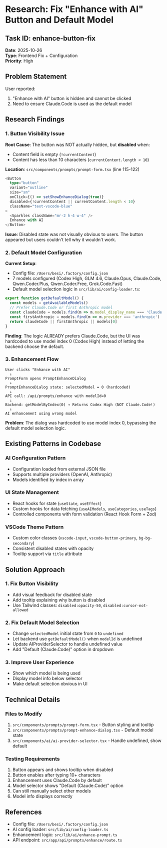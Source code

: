 # Research: Fix "Enhance with AI" Button and Default Model

## Task ID: enhance-button-fix
**Date**: 2025-10-26  
**Type**: Frontend Fix + Configuration  
**Priority**: High

## Problem Statement

User reported:
1. "Enhance with AI" button is hidden and cannot be clicked
2. Need to ensure Claude.Code is used as the default model

## Research Findings

### 1. Button Visibility Issue

**Root Cause**: The button was NOT actually hidden, but **disabled** when:
- Content field is empty (`!currentContent`)
- Content has less than 10 characters (`currentContent.length < 10`)

**Location**: `src/components/prompts/prompt-form.tsx` (line 115-122)

```typescript
<Button
  type="button"
  variant="outline"
  size="sm"
  onClick={() => setShowEnhanceDialog(true)}
  disabled={!currentContent || currentContent.length < 10}
  className="text-vscode-blue"
>
  <Sparkles className="mr-2 h-4 w-4" />
  Enhance with AI
</Button>
```

**Issue**: Disabled state was not visually obvious to users. The button appeared but users couldn't tell why it wouldn't work.

### 2. Default Model Configuration

**Current Setup**:
- Config file: `/Users/besi/.factory/config.json`
- 7 models configured (Codex High, GLM 4.6, Claude.Opus, Claude.Code, Qwen.Coder.Plus, Qwen.Coder.Free, Grok.Code.Fast)
- Default model selection logic in `src/lib/ai/config-loader.ts`:

```typescript
export function getDefaultModel() {
  const models = getAvailableModels()
  // Prefer Claude.Code or first Anthropic model
  const claudeCode = models.find(m => m.model_display_name === 'Claude.Code')
  const firstAnthropic = models.find(m => m.provider === 'anthropic')
  return claudeCode || firstAnthropic || models[0]
}
```

**Finding**: The logic ALREADY prefers Claude.Code, but the UI was hardcoded to use model index 0 (Codex High) instead of letting the backend choose the default.

### 3. Enhancement Flow

```
User clicks "Enhance with AI"
  ↓
PromptForm opens PromptEnhanceDialog
  ↓
PromptEnhanceDialog state: selectedModel = 0 (hardcoded)
  ↓
API call: /api/prompts/enhance with modelId=0
  ↓
Backend: getModelByIndex(0) → Returns Codex High (NOT Claude.Code!)
  ↓
AI enhancement using wrong model
```

**Problem**: The dialog was hardcoded to use model index 0, bypassing the default model selection logic.

## Existing Patterns in Codebase

### AI Configuration Pattern
- Configuration loaded from external JSON file
- Supports multiple providers (OpenAI, Anthropic)
- Models identified by index in array

### UI State Management
- React hooks for state (`useState`, `useEffect`)
- Custom hooks for data fetching (`useAIModels`, `useCategories`, `useTags`)
- Controlled components with form validation (React Hook Form + Zod)

### VSCode Theme Pattern
- Custom color classes (`vscode-input`, `vscode-button-primary`, `bg-bg-secondary`)
- Consistent disabled states with opacity
- Tooltip support via `title` attribute

## Solution Approach

### 1. Fix Button Visibility
- Add visual feedback for disabled state
- Add tooltip explaining why button is disabled
- Use Tailwind classes: `disabled:opacity-50`, `disabled:cursor-not-allowed`

### 2. Fix Default Model Selection
- Change `selectedModel` initial state from `0` to `undefined`
- Let backend use `getDefaultModel()` when `modelId` is undefined
- Update AIProviderSelector to handle undefined value
- Add "Default (Claude.Code)" option in dropdown

### 3. Improve User Experience
- Show which model is being used
- Display model info below selector
- Make default selection obvious in UI

## Technical Details

### Files to Modify
1. `src/components/prompts/prompt-form.tsx` - Button styling and tooltip
2. `src/components/prompts/prompt-enhance-dialog.tsx` - Default model state
3. `src/components/ai/ai-provider-selector.tsx` - Handle undefined, show default

### Testing Requirements
1. Button appears and shows tooltip when disabled
2. Button enables after typing 10+ characters
3. Enhancement uses Claude.Code by default
4. Model selector shows "Default (Claude.Code)" option
5. Can still manually select other models
6. Model info displays correctly

## References

- Config file: `/Users/besi/.factory/config.json`
- AI config loader: `src/lib/ai/config-loader.ts`
- Enhancement logic: `src/lib/ai/enhance-prompt.ts`
- API endpoint: `src/app/api/prompts/enhance/route.ts`
